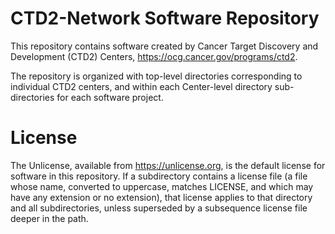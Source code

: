 # CTD2-Network Software Repository

This repository contains software created by Cancer Target Discovery and Development (CTD2) Centers, <https://ocg.cancer.gov/programs/ctd2>.

The repository is organized with top-level directories corresponding to individual CTD2 centers, and within each Center-level directory sub-directories for each software project.

# License

The Unlicense, available from <https://unlicense.org>, is the default license for software in this repository. If a subdirectory contains a license file (a file whose name, converted to uppercase, matches LICENSE, and which may have any extension or no extension), that license applies to that directory and all subdirectories, unless superseded by a subsequence license file deeper in the path.